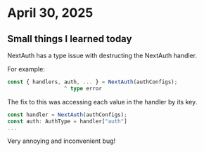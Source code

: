 # April 30, 2025

## Small things I learned today

NextAuth has a type issue with destructing the NextAuth handler.

For example:

```ts
const { handlers, auth, ... } = NextAuth(authConfigs);
                  ^ type error
```

The fix to this was accessing each value in the handler by its key.

```ts
const handler = NextAuth(authConfigs);
const auth: AuthType = handler["auth"]
...
```

Very annoying and inconvenient bug!